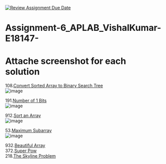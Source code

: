 [![Review Assignment Due Date](https://classroom.github.com/assets/deadline-readme-button-22041afd0340ce965d47ae6ef1cefeee28c7c493a6346c4f15d667ab976d596c.svg)](https://classroom.github.com/a/RgcJJ9Y7)
# Assignment-6_APLAB_VishalKumar-E18147-
# Attache screenshot for each solution
108.[Convert Sorted Array to Binary Search Tree](https://leetcode.com/problems/convert-sorted-array-to-binary-search-tree/description/)<br>
![image](https://github.com/user-attachments/assets/b0518cd7-aacd-44d1-8287-9dfbc52703c7)

191.[Number of 1 Bits](https://leetcode.com/problems/number-of-1-bits/description/)<br>
![image](https://github.com/user-attachments/assets/80e0be9f-9e35-40a5-be92-44fc99a8caf6)

912.[Sort an Array](https://leetcode.com/problems/sort-an-array/description/)<br>
![image](https://github.com/user-attachments/assets/6e21e619-4fa9-4a6b-b54d-619258056252)

53.[Maximum Subarray](https://leetcode.com/problems/maximum-subarray/description/)<br>
![image](https://github.com/user-attachments/assets/fb55b4b3-07ab-4383-8f13-3faef4db1db5)

932.[Beautiful Array](https://leetcode.com/problems/beautiful-array/description/)<br>
372.[Super Pow](https://leetcode.com/problems/super-pow/description/)<br>
218.[The Skyline Problem](https://leetcode.com/problems/the-skyline-problem/description/)<br>
